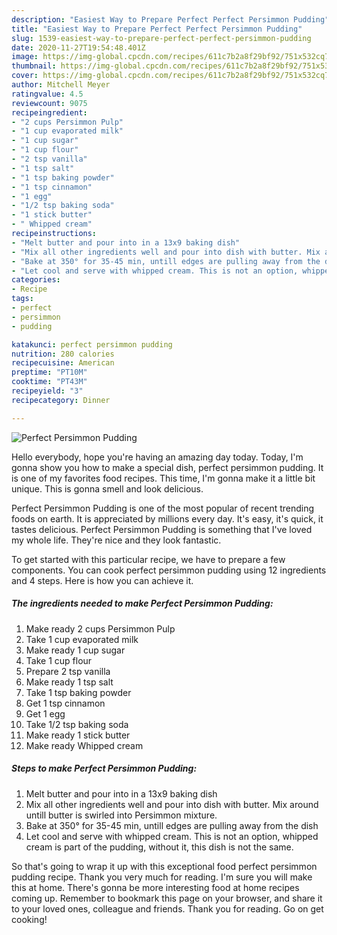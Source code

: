 ```yaml
---
description: "Easiest Way to Prepare Perfect Perfect Persimmon Pudding"
title: "Easiest Way to Prepare Perfect Perfect Persimmon Pudding"
slug: 1539-easiest-way-to-prepare-perfect-perfect-persimmon-pudding
date: 2020-11-27T19:54:48.401Z
image: https://img-global.cpcdn.com/recipes/611c7b2a8f29bf92/751x532cq70/perfect-persimmon-pudding-recipe-main-photo.jpg
thumbnail: https://img-global.cpcdn.com/recipes/611c7b2a8f29bf92/751x532cq70/perfect-persimmon-pudding-recipe-main-photo.jpg
cover: https://img-global.cpcdn.com/recipes/611c7b2a8f29bf92/751x532cq70/perfect-persimmon-pudding-recipe-main-photo.jpg
author: Mitchell Meyer
ratingvalue: 4.5
reviewcount: 9075
recipeingredient:
- "2 cups Persimmon Pulp"
- "1 cup evaporated milk"
- "1 cup sugar"
- "1 cup flour"
- "2 tsp vanilla"
- "1 tsp salt"
- "1 tsp baking powder"
- "1 tsp cinnamon"
- "1 egg"
- "1/2 tsp baking soda"
- "1 stick butter"
- " Whipped cream"
recipeinstructions:
- "Melt butter and pour into in a 13x9 baking dish"
- "Mix all other ingredients well and pour into dish with butter. Mix around untill butter is swirled into Persimmon mixture."
- "Bake at 350° for 35-45 min, untill edges are pulling away from the dish"
- "Let cool and serve with whipped cream. This is not an option, whipped cream is part of the pudding, without it, this dish is not the same."
categories:
- Recipe
tags:
- perfect
- persimmon
- pudding

katakunci: perfect persimmon pudding 
nutrition: 280 calories
recipecuisine: American
preptime: "PT10M"
cooktime: "PT43M"
recipeyield: "3"
recipecategory: Dinner

---
```



![Perfect Persimmon Pudding](https://img-global.cpcdn.com/recipes/611c7b2a8f29bf92/751x532cq70/perfect-persimmon-pudding-recipe-main-photo.jpg)

Hello everybody, hope you're having an amazing day today. Today, I'm gonna show you how to make a special dish, perfect persimmon pudding. It is one of my favorites food recipes. This time, I'm gonna make it a little bit unique. This is gonna smell and look delicious.

Perfect Persimmon Pudding is one of the most popular of recent trending foods on earth. It is appreciated by millions every day. It's easy, it's quick, it tastes delicious. Perfect Persimmon Pudding is something that I've loved my whole life. They're nice and they look fantastic.




To get started with this particular recipe, we have to prepare a few components. You can cook perfect persimmon pudding using 12 ingredients and 4 steps. Here is how you can achieve it.

<!--inarticleads1-->

##### The ingredients needed to make Perfect Persimmon Pudding:

1. Make ready 2 cups Persimmon Pulp
1. Take 1 cup evaporated milk
1. Make ready 1 cup sugar
1. Take 1 cup flour
1. Prepare 2 tsp vanilla
1. Make ready 1 tsp salt
1. Take 1 tsp baking powder
1. Get 1 tsp cinnamon
1. Get 1 egg
1. Take 1/2 tsp baking soda
1. Make ready 1 stick butter
1. Make ready  Whipped cream




<!--inarticleads2-->

##### Steps to make Perfect Persimmon Pudding:

1. Melt butter and pour into in a 13x9 baking dish
1. Mix all other ingredients well and pour into dish with butter. Mix around untill butter is swirled into Persimmon mixture.
1. Bake at 350° for 35-45 min, untill edges are pulling away from the dish
1. Let cool and serve with whipped cream. This is not an option, whipped cream is part of the pudding, without it, this dish is not the same.




So that's going to wrap it up with this exceptional food perfect persimmon pudding recipe. Thank you very much for reading. I'm sure you will make this at home. There's gonna be more interesting food at home recipes coming up. Remember to bookmark this page on your browser, and share it to your loved ones, colleague and friends. Thank you for reading. Go on get cooking!
